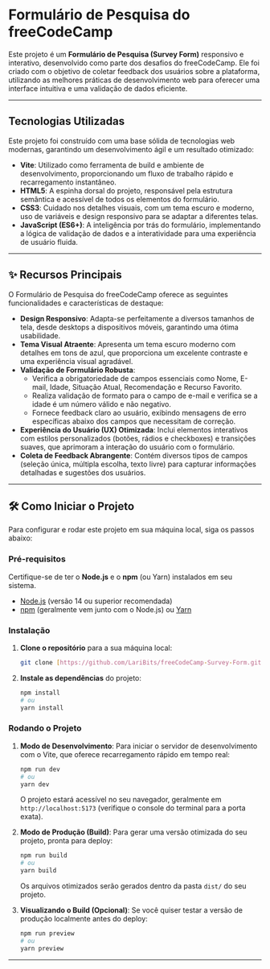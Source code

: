 # Formulário de Pesquisa do freeCodeCamp

Este projeto é um **Formulário de Pesquisa (Survey Form)** responsivo e interativo, desenvolvido como parte dos desafios do freeCodeCamp. Ele foi criado com o objetivo de coletar feedback dos usuários sobre a plataforma, utilizando as melhores práticas de desenvolvimento web para oferecer uma interface intuitiva e uma validação de dados eficiente.

---

## Tecnologias Utilizadas

Este projeto foi construído com uma base sólida de tecnologias web modernas, garantindo um desenvolvimento ágil e um resultado otimizado:

* **Vite**: Utilizado como ferramenta de build e ambiente de desenvolvimento, proporcionando um fluxo de trabalho rápido e recarregamento instantâneo.
* **HTML5**: A espinha dorsal do projeto, responsável pela estrutura semântica e acessível de todos os elementos do formulário.
* **CSS3**: Cuidado nos detalhes visuais, com um tema escuro e moderno, uso de variáveis e design responsivo para se adaptar a diferentes telas.
* **JavaScript (ES6+)**: A inteligência por trás do formulário, implementando a lógica de validação de dados e a interatividade para uma experiência de usuário fluida.

---

## ✨ Recursos Principais

O Formulário de Pesquisa do freeCodeCamp oferece as seguintes funcionalidades e características de destaque:

* **Design Responsivo**: Adapta-se perfeitamente a diversos tamanhos de tela, desde desktops a dispositivos móveis, garantindo uma ótima usabilidade.
* **Tema Visual Atraente**: Apresenta um tema escuro moderno com detalhes em tons de azul, que proporciona um excelente contraste e uma experiência visual agradável.
* **Validação de Formulário Robusta**:
    * Verifica a obrigatoriedade de campos essenciais como Nome, E-mail, Idade, Situação Atual, Recomendação e Recurso Favorito.
    * Realiza validação de formato para o campo de e-mail e verifica se a idade é um número válido e não negativo.
    * Fornece feedback claro ao usuário, exibindo mensagens de erro específicas abaixo dos campos que necessitam de correção.
* **Experiência do Usuário (UX) Otimizada**: Inclui elementos interativos com estilos personalizados (botões, rádios e checkboxes) e transições suaves, que aprimoram a interação do usuário com o formulário.
* **Coleta de Feedback Abrangente**: Contém diversos tipos de campos (seleção única, múltipla escolha, texto livre) para capturar informações detalhadas e sugestões dos usuários.

---

## 🛠️ Como Iniciar o Projeto

Para configurar e rodar este projeto em sua máquina local, siga os passos abaixo:

### Pré-requisitos

Certifique-se de ter o **Node.js** e o **npm** (ou Yarn) instalados em seu sistema.

* [Node.js](https://nodejs.org/en/download/) (versão 14 ou superior recomendada)
* [npm](https://www.npmjs.com/get-npm) (geralmente vem junto com o Node.js) ou [Yarn](https://yarnpkg.com/getting-started/install)

### Instalação

1.  **Clone o repositório** para a sua máquina local:

    ```bash
    git clone [https://github.com/LariBits/freeCodeCamp-Survey-Form.git](https://github.com/LariBits/freeCodeCamp-Survey-Form.git)
    ```

2.  **Instale as dependências** do projeto:

    ```bash
    npm install
    # ou
    yarn install
    ```

### Rodando o Projeto

1.  **Modo de Desenvolvimento**:
    Para iniciar o servidor de desenvolvimento com o Vite, que oferece recarregamento rápido em tempo real:

    ```bash
    npm run dev
    # ou
    yarn dev
    ```

    O projeto estará acessível no seu navegador, geralmente em `http://localhost:5173` (verifique o console do terminal para a porta exata).

2.  **Modo de Produção (Build)**:
    Para gerar uma versão otimizada do seu projeto, pronta para deploy:

    ```bash
    npm run build
    # ou
    yarn build
    ```

    Os arquivos otimizados serão gerados dentro da pasta `dist/` do seu projeto.

3.  **Visualizando o Build (Opcional)**:
    Se você quiser testar a versão de produção localmente antes do deploy:

    ```bash
    npm run preview
    # ou
    yarn preview
    ```

---